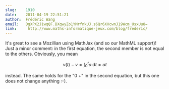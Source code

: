 ```yaml
---
slug:    1910
date:    2011-04-19 22:51:21
author:  Frédéric Wang
email:   DgXPX2J1wqQF.BXqwyZo1YMrfnkUJ.s6Qr6XXcwnJ19Wcm_UsxUu8=
link:     http://www.maths-informatique-jeux.com/blog/frederic/
---
```


It's great to see a Mozillian using MathJax (and so our MathML
support)!  Just a minor comment: in the first equation, the second
member is not equal to the others. Obviously, you mean

$$ \nu(t) - v = \int_0^t a\; \text{d}t = at $$

instead. The same holds for the "0 +" in the second equation, but this
one does not change anything :-).
